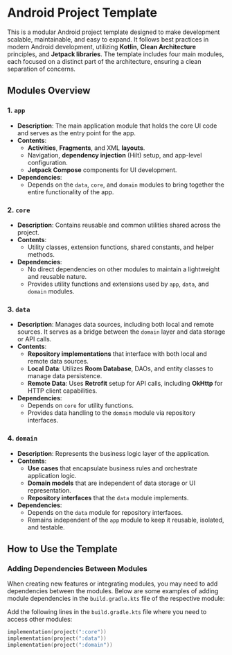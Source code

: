 # Android Project Template

This is a modular Android project template designed to make development scalable, maintainable, and easy to expand. It follows best practices in modern Android development, utilizing **Kotlin**, **Clean Architecture** principles, and **Jetpack libraries**. The template includes four main modules, each focused on a distinct part of the architecture, ensuring a clean separation of concerns.

## Modules Overview

### 1. `app`
- **Description**: The main application module that holds the core UI code and serves as the entry point for the app.
- **Contents**:
  - **Activities**, **Fragments**, and XML **layouts**.
  - Navigation, **dependency injection** (Hilt) setup, and app-level configuration.
  - **Jetpack Compose** components for UI development.
- **Dependencies**:
  - Depends on the `data`, `core`, and `domain` modules to bring together the entire functionality of the app.

### 2. `core`
- **Description**: Contains reusable and common utilities shared across the project.
- **Contents**:
  - Utility classes, extension functions, shared constants, and helper methods.
- **Dependencies**:
  - No direct dependencies on other modules to maintain a lightweight and reusable nature.
  - Provides utility functions and extensions used by `app`, `data`, and `domain` modules.

### 3. `data`
- **Description**: Manages data sources, including both local and remote sources. It serves as a bridge between the `domain` layer and data storage or API calls.
- **Contents**:
  - **Repository implementations** that interface with both local and remote data sources.
  - **Local Data**: Utilizes **Room Database**, DAOs, and entity classes to manage data persistence.
  - **Remote Data**: Uses **Retrofit** setup for API calls, including **OkHttp** for HTTP client capabilities.
- **Dependencies**:
  - Depends on `core` for utility functions.
  - Provides data handling to the `domain` module via repository interfaces.

### 4. `domain`
- **Description**: Represents the business logic layer of the application.
- **Contents**:
  - **Use cases** that encapsulate business rules and orchestrate application logic.
  - **Domain models** that are independent of data storage or UI representation.
  - **Repository interfaces** that the `data` module implements.
- **Dependencies**:
  - Depends on the `data` module for repository interfaces.
  - Remains independent of the `app` module to keep it reusable, isolated, and testable.

## How to Use the Template

### Adding Dependencies Between Modules
When creating new features or integrating modules, you may need to add dependencies between the modules. Below are some examples of adding module dependencies in the `build.gradle.kts` file of the respective module:

Add the following lines in the `build.gradle.kts` file where you need to access other modules:

```kotlin
implementation(project(":core"))
implementation(project(":data"))
implementation(project(":domain"))
